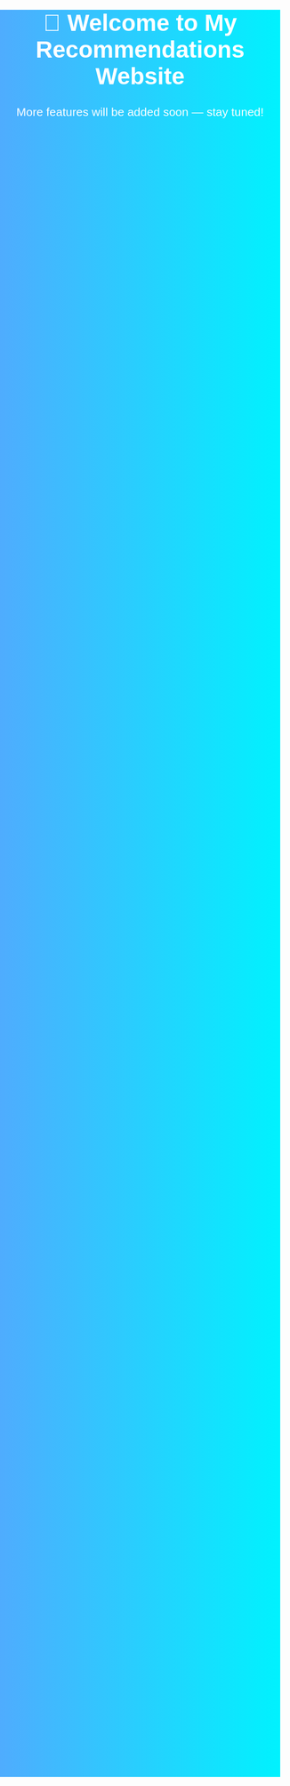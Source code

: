 <!DOCTYPE html>
<html lang="en">
<head>
  <meta charset="UTF-8">
  <meta name="viewport" content="width=device-width, initial-scale=1.0">
  <title>Recommendations Website</title>
  <style>
    body {
      font-family: Arial, sans-serif;
      text-align: center;
      background: linear-gradient(to right, #4facfe, #00f2fe);
      color: white;
      margin: 0;
      padding: 0;
    }
    h1 {
      margin-top: 20vh;
      font-size: 3em;
    }
    p {
      font-size: 1.5em;
    }
  </style>
</head>
<body>
  <h1>🚀 Welcome to My Recommendations Website</h1>
  <p>More features will be added soon — stay tuned!</p>
</body>
</html>
